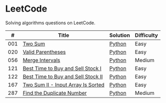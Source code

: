 # LeetCode
Solving algorithms questions on LeetCode. 

| # | Title | Solution | Difficulty |
|---| ----- | -------- | ---------- |
|001|[Two Sum](https://leetcode.com/problems/two-sum/) | [Python](algorithms/Python/two-sum.py)|Easy|
|020|[Valid Parentheses](https://leetcode.com/problems/valid-parentheses/) | [Python](algorithms/Python/valid-parentheses.py)|Easy|
|056|[Merge Intervals](https://leetcode.com/problems/merge-intervals/) | [Python](algorithms/Python/merge-intervals.py)|Medium|
|121|[Best Time to Buy and Sell Stock I](https://leetcode.com/problems/best-time-to-buy-and-sell-stock/) | [Python](algorithms/Python/best-time-to-buy-and-sell-stock.py)|Easy|
|122|[Best Time to Buy and Sell Stock II](https://leetcode.com/problems/best-time-to-buy-and-sell-stock-ii/) | [Python](algorithms/Python/best-time-to-buy-and-sell-stock-II.py)|Easy|
|167|[Two Sum II - Input Array Is Sorted](https://leetcode.com/problems/two-sum-ii-input-array-is-sorted/) | [Python](algorithms/Python/two-sum-II-input-array-is-sorted.py)|Easy|
|287|[Find the Duplicate Number](https://leetcode.com/problems/find-the-duplicate-number/) | [Python](algorithms/Python/find-the-duplicate-number.py)|Medium|
